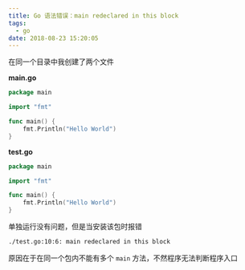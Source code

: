 ```yaml
---
title: Go 语法错误：main redeclared in this block
tags:
  - go
date: 2018-08-23 15:20:05
---
```



在同一个目录中我创建了两个文件
<!-- more --><!-- toc -->

**main.go**

```go
package main

import "fmt"

func main() {
    fmt.Println("Hello World")
}
```

**test.go**

```go
package main

import "fmt"

func main() {
    fmt.Println("Hello World")
}
```

单独运行没有问题，但是当安装该包时报错

```bash
./test.go:10:6: main redeclared in this block
```
原因在于在同一个包内不能有多个 `main` 方法，不然程序无法判断程序入口
